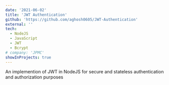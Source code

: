 ```yaml
---
date: '2021-06-02'
title: 'JWT Authentication'
github: 'https://github.com/aghosh0605/JWT-Authentication'
external: ''
tech:
  - NodeJS
  - JavaScript
  - JWT
  - Bcrypt
# company: 'JPMC'
showInProjects: true
---
```


An implemention of JWT in NodeJS for secure and stateless authentication and authorization purposes
